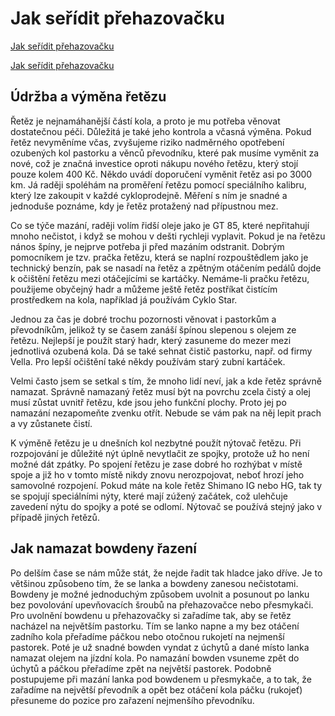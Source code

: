 # Jak seřídit přehazovačku

[Jak seřídit přehazovačku](http://www.youtube.com/watch?v=SjJfKO_tAo0)

[Jak seřídit přehazovačku](http://www.youtube.com/watch?v=ZTprZHCwoNc)

## Údržba a výměna řetězu

Řetěz je nejnamáhanější částí kola, a proto je mu potřeba věnovat dostatečnou péči. Důležitá je také jeho kontrola a včasná výměna. Pokud řetěz nevyměníme včas, zvyšujeme riziko nadměrného opotřebení ozubených kol pastorku a věnců převodníku, které pak musíme vyměnit za nové, což je značná investice oproti nákupu nového řetězu, který stojí pouze kolem 400 Kč. Někdo uvádí doporučení vyměnit řetěz asi po 3000 km. Já raději spoléhám na proměření řetězu pomocí speciálního kalibru, který lze zakoupit v každé cykloprodejně. Měření s ním je snadné a jednoduše poznáme, kdy je řetěz protažený nad přípustnou mez.

Co se týče mazání, raději volím řidší oleje jako je GT 85, které nepřitahují mnoho nečistot, i když se mohou v dešti rychleji vyplavit. Pokud je na řetězu nános špíny, je nejprve potřeba ji před mazáním odstranit. Dobrým pomocníkem je tzv. pračka řetězu, která se naplní rozpouštědlem jako je technický benzín, pak se nasadí na řetěz a zpětným otáčením pedálů dojde k očištění řetězu mezi otáčejícími se kartáčky. Nemáme-li pračku řetězu, použijeme obyčejný hadr a můžeme ještě řetěz postříkat čistícím prostředkem na kola, například já používám Cyklo Star.

Jednou za čas je dobré trochu pozornosti věnovat i pastorkům a převodníkům, jelikož ty se časem zanáší špínou slepenou s olejem ze řetězu. Nejlepší je použít starý hadr, který zasuneme do mezer mezi jednotlivá ozubená kola. Dá se také sehnat čistič pastorku, např. od firmy Vella. Pro lepší očištění také někdy používám starý zubní kartáček.

Velmi často jsem se setkal s tím, že mnoho lidí neví, jak a kde řetěz správně namazat. Správně namazaný řetěz musí být na povrchu zcela čistý a olej musí zůstat uvnitř řetězu, kde jsou jeho funkční plochy. Proto jej po namazání nezapomeňte zvenku otřít. Nebude se vám pak na něj lepit prach a vy zůstanete čistí.

K výměně řetězu je u dnešních kol nezbytné použít nýtovač řetězu. Při rozpojování je důležité nýt úplně nevytlačit ze spojky, protože už ho není možné dát zpátky. Po spojení řetězu je zase dobré ho rozhýbat v místě spoje a již ho v tomto místě nikdy znovu nerozpojovat, neboť hrozí jeho samovolné rozpojení. Pokud máte na kole řetěz Shimano IG nebo HG, tak ty se spojují speciálními nýty, které mají zúžený začátek, což ulehčuje zavedení nýtu do spojky a poté se odlomí. Nýtovač se používá stejný jako v případě jiných řetězů.


## Jak namazat bowdeny řazení

Po delším čase se nám může stát, že nejde řadit tak hladce jako dříve. Je to většinou způsobeno tím, že se lanka a bowdeny zanesou nečistotami. Bowdeny je možné jednoduchým způsobem uvolnit a posunout po lanku bez povolování upevňovacích šroubů na přehazovačce nebo přesmykači. Pro uvolnění bowdenu u přehazovačky si zařadíme tak, aby se řetěz nacházel na největším pastorku. Tím se lanko napne a my bez otáčení zadního kola přeřadíme páčkou nebo otočnou rukojetí na nejmenší pastorek. Poté je už snadné bowden vyndat z úchytů a dané místo lanka namazat olejem na jízdní kola. Po namazání bowden vsuneme zpět do úchytů a páčkou přeřadíme zpět na největší pastorek. Podobně postupujeme při mazání lanka pod bowdenem u přesmykače, a to tak, že zařadíme na největší převodník a opět bez otáčení kola páčku (rukojeť) přesuneme do pozice pro zařazení nejmenšího převodníku.
